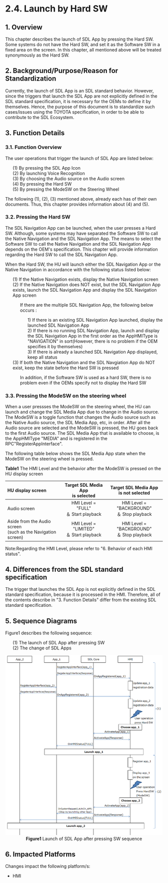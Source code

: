 # 2.4. Launch by Hard SW

## 1. Overview
This chapter describes the launch of SDL App by pressing the Hard SW.
Some systems do not have the Hard SW, and set it as the Software SW in a fixed area on the screen.
In this chapter, all mentioned above will be treated synonymously as the Hard SW.

## 2. Background/Purpose/Reason for Standardization
Currently, the launch of SDL App is an SDL standard behavior.
However, since the triggers that launch the SDL App are not explicitly defined in the SDL standard specification, it is necessary for the OEMs to define it by themselves.
Hence, the purpose of this document is to standardize such cases/issues using the TOYOTA specification, in order to be able to contribute to the SDL Ecosystem.

## 3. Function Details
### 3.1. Function Overview
The user operations that trigger the launch of SDL App are listed below:

<ol>
 (1) By pressing the SDL App Icon<br>
 (2) By launching Voice Recognition<br>
 (3) By choosing the Audio source on the Audio screen<br>
 (4) By pressing the Hard SW<br>
 (5) By pressing the ModeSW on the Steering Wheel
</ol>

The following (1), (2), (3) mentioned above, already each has of their own documents. Thus, this chapter provides information about (4) and (5).

### 3.2. Pressing the Hard SW
The SDL Navigation App can be launched, when the user presses a Hard SW.
Although, some systems may have separated the Software SW to call the Native Navigation and the SDL Navigation App.
The means to select the Software SW to call the Native Navigation and the SDL Navigation App depends on the OEM's specification.
This chapter will provide information regarding the Hard SW to call the SDL Navigation App.

When the Hard SW, the HU will launch either the SDL Navigation App or the Native Navigation in accordance with the following status listed below:

<ol>
  (1) If the Native Navigation exists, display the Native Navigation screen<br>
  (2) If the Native Navigation does NOT exist, but the SDL Navigation App exists, launch the SDL Navigation App and display the SDL Navigation App screen<br>
<ol>
If there are the multiple SDL Navigation App, the following below occurs :<br>
<ol>
      1) If there is an existing SDL Navigation App launched, display the launched SDL Navigation App<br>
      2) If there is no running SDL Navigation App, launch and display the SDL Navigation App in the first order as the AppHMIType is "NAVIGATION" in sort(However, there is no problem if the OEM specifies it by themselves)<br>
      3) If there is already a launched SDL Navigation App displayed, keep all status<br>
</ol>
</ol>
   (3) If both the Native Navigation and the SDL Navgiation App do NOT exist, keep the state before the Hard SW is pressed<br>
<ol>
In addition, if the Software SW is used as a hard SW, there is no problem even if the OEMs specify not to display the Hard SW
</ol>
</ol>

### 3.3. Pressing the ModeSW on the steering wheel
When a user pressses the ModeSW on the steering wheel, the HU can launch and change the SDL Media App due to change in the Audio source.
The ModeSW is a toggle function that changes the Audio source such as the Native Audio source, the SDL Media App, etc, in order.
After all the Audio source are selected and the ModeSW is pressed, the HU goes back to the first Audio source.
The SDL Media App that is available to choose, is the AppHMIType "MEDIA" and is registered in the RPC"RegisterAppInterface".

The following table below shows the SDL Media App state when the ModeSW on the steering wheel is pressed.


**Table1** The HMI Level and the behavior after the ModeSW is pressed on the HU display screen

| HU display screen | Target SDL Media App <br>is selected | Target SDL Media App <br>is not selected |
|:---|:---:|:---:|
| Audio screen | HMI Level = "FULL" <br>＆ Start playback | HMI Level = "BACKGROUND" <br>＆ Stop playback |
| Aside from the Audio screen <br>(such as the Navigation screen) | HMI Level = "LIMITED" <br>＆ Start playback | HMI Level = "BACKGROUND" <br>＆ Stop playback |

Note:Regarding the HMI Level, please refer to "6. Behavior of each HMI status".



## 4. Differences from the SDL standard specification
The trigger that launches the SDL App is not explicitly defined in the SDL standard specification, because it is processed in the HMI.
Therefore, all of the contents describe in "3. Function Details" differ from the existing SDL standard specification.

## 5. Sequence Diagrams
Figure1 describes the following sequence:<br>

<ol>
  (1) The launch of SDL App after pressing SW<br>
  (2) The change of SDL Apps
</ol>

<div align="center">

![figure1_launch_of_sdl_app_after_pressing_sw.png](./assets/figure1_launch_of_sdl_app_after_pressing_sw.png)<br>
**Figure1** Launch of SDL App after pressing SW sequence

</div>

## 6. Impacted Platforms
Changes impact the following platform/s:
 - HMI

